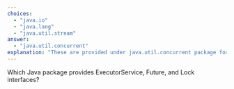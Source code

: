 ```yaml
---
choices:
  - "java.io"
  - "java.lang"
  - "java.util.stream"
answer:
  - "java.util.concurrent"
explanation: "These are provided under java.util.concurrent package for advanced concurrency control."
---
```


Which Java package provides ExecutorService, Future, and Lock interfaces?
